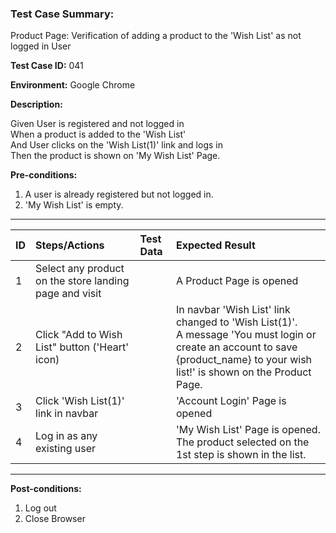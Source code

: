 
### Test Case Summary:

Product Page: Verification of adding a product to the 'Wish List' as not logged in User

**Test Case ID:** 041

**Environment:** Google Chrome

**Description:**

Given User is registered and not logged in<br>
When a product is added to the 'Wish List'<br>
And User clicks on the 'Wish List(1)' link and logs in<br>
Then the product is shown on 'My Wish List' Page.<br>

**Pre-conditions:**
1. A user is already registered but not logged in. 
2. 'My Wish List' is empty.

---

|      ID       | Steps/Actions |  Test Data  | Expected Result |
| ------------- |:------------- | :---------  | :--------------|
|       1       | Select any product on the store landing page and visit |             | A Product Page is opened |
|       2       | Click "Add to Wish List" button ('Heart' icon) |             | In navbar 'Wish List' link changed to 'Wish List(1)'.<br> A message 'You must login or create an account to save {product_name} to your wish list!' is shown on the Product Page.|
|       3       | Click 'Wish List(1)' link in navbar |             | 'Account Login' Page is opened |
|       4       | Log in as any existing user |             | 'My Wish List' Page is opened.<br> The product selected on the 1st step is shown in the list.|


---

**Post-conditions:**
1. Log out
2. Close Browser
